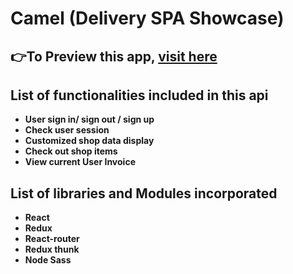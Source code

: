 # Camel (Delivery SPA Showcase)

## 👉To Preview this app, [visit here](https://dw-camel.netlify.app)

## List of functionalities included in this api

- **User sign in/ sign out / sign up**
- **Check user session**
- **Customized shop data display**
- **Check out shop items**
- **View current User Invoice**

## List of libraries and Modules incorporated

- **React**
- **Redux**
- **React-router**
- **Redux thunk**
- **Node Sass**


